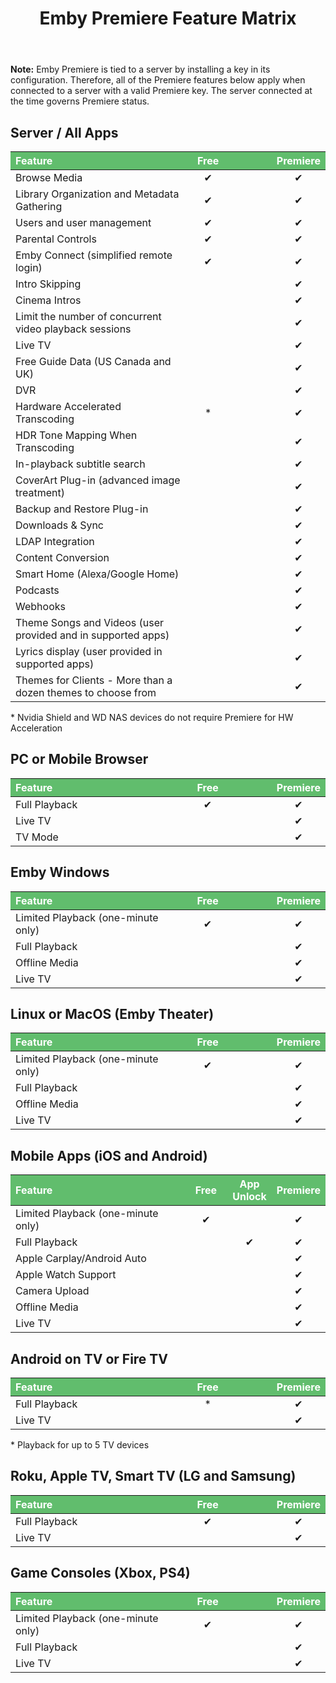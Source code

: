 ﻿---
uid: Premiere-Feature-Matrix
title: Emby Premiere Feature Matrix
legacyUrl: /support/solutions/articles/44001173099-emby-premiere-feature-matrix
---

**Note:** Emby Premiere is tied to a server by installing a key in its configuration.  Therefore, all of the Premiere features below apply when connected to a server with a valid Premiere key.  The server connected at the time governs Premiere status.

<style type="text/css">

    table.premiere-matrix-table {
        width: 100%; 
        margin-right: calc(0%);
    }
     
    table.premiere-matrix-table th {
        background-color: rgb(97, 189, 109);
        color: rgb(255, 255, 255);
        text-align: center;
    }
     
    table.premiere-matrix-table td {
        text-align: center;
    }

    table.premiere-matrix-table tr td:nth-child(1) {
        text-align: left;
    }
     
    table.premiere-matrix-table tr th:nth-child(1) {
        width: 58%;
        text-align: left;
    }
     
    table.premiere-matrix-table tr th:nth-child(2) {
        width: 14%;
    }
     
    table.premiere-matrix-table tr th:nth-child(3) {
        width: 14%;
    }
     
    table.premiere-matrix-table tr th:nth-child(4) {
        width: 14%;
    }
     
</style>

## Server / All Apps
<table class="premiere-matrix-table">
    <thead>
    <tr>
        <th>
            <span>Feature</span>
        </th>
        <th>Free</th>
        <th></th>
        <th>
            <span>Premiere</span>
        </th>
    </tr>
    </thead>
    <tbody>
    <tr>
        <td>Browse Media</td>
        <td>
            <div>✔</div>
        </td>
        <td>
            <div></div>
        </td>
        <td>
            <div>✔</div>
        </td>
    </tr>
    <tr>
        <td>Library Organization and Metadata Gathering</td>
        <td>
            <div>✔</div>
        </td>
        <td></td>
        <td>
            <div>✔</div>
        </td>
    </tr>
    <tr>
        <td>Users and user management</td>
        <td>
            <div>✔</div>
        </td>
        <td></td>
        <td>
            <div>✔</div>
        </td>
    </tr>
    <tr>
        <td>Parental Controls</td>
        <td>
            <div>✔</div>
        </td>
        <td></td>
        <td>
            <div>✔</div>
        </td>
    </tr>
    <tr>
        <td>Emby Connect (simplified remote login)</td>
        <td>
            <div>✔</div>
        </td>
        <td></td>
        <td>
            <div>✔</div>
        </td>
    </tr>
    <tr>
        <td dir="ltr">Intro Skipping</td>
        <td></td>
        <td></td>
        <td>
            <div>✔</div>
        </td>
    </tr>
    <tr>
        <td>Cinema Intros</td>
        <td></td>
        <td></td>
        <td>
            <div>✔</div>
        </td>
    </tr>
    <tr>
    <tr>
        <td>Limit the number of concurrent video playback sessions</td>
        <td></td>
        <td></td>
        <td>
            <div>✔</div>
        </td>
    </tr>
    <tr>
        <td>Live TV</td>
        <td></td>
        <td></td>
        <td>
            <div>✔</div>
        </td>
    </tr>
    <tr>
        <td dir="ltr">Free Guide Data (US Canada and UK)</td>
        <td></td>
        <td></td>
        <td>
            <div>✔</div>
        </td>
    </tr>
    <tr>
        <td>DVR</td>
        <td></td>
        <td></td>
        <td>
            <div>✔</div>
        </td>
    </tr>
    <tr>
        <td>Hardware Accelerated Transcoding</td>
        <td>*</td>
        <td></td>
        <td>
            <div>✔</div>
        </td>
    </tr>
    <tr>
        <td dir="ltr">HDR Tone Mapping When Transcoding</td>
        <td></td>
        <td></td>
        <td>
            <div>✔</div>
        </td>
    </tr>
    <tr>
        <td>In-playback subtitle search</td>
        <td></td>
        <td></td>
        <td>
            <div>✔</div>
        </td>
    </tr>
    <tr>
        <td>CoverArt Plug-in (advanced image treatment)</td>
        <td></td>
        <td></td>
        <td>
            <div>✔</div>
        </td>
    </tr>
    <tr>
        <td>Backup and Restore Plug-in</td>
        <td></td>
        <td></td>
        <td>
            <div>✔</div>
        </td>
    </tr>
    <tr>
        <td>Downloads & Sync</td>
        <td></td>
        <td></td>
        <td>
            <div>✔</div>
        </td>
    </tr>
    <tr>
        <td>LDAP Integration</td>
        <td></td>
        <td></td>
        <td>
            <div>✔</div>
        </td>
    </tr>
    <tr>
        <td>Content Conversion</td>
        <td></td>
        <td></td>
        <td>
            <div>✔</div>
        </td>
    </tr>
    <tr>
        <td>Smart Home (Alexa/Google Home)</td>
        <td></td>
        <td></td>
        <td>
            <div>✔</div>
        </td>
    </tr>
    <tr>
        <td>Podcasts</td>
        <td></td>
        <td></td>
        <td>
            <div>✔</div>
        </td>
    </tr>
    <tr>
        <td dir="ltr">Webhooks</td>
        <td></td>
        <td></td>
        <td>
            <div>✔</div>
        </td>
    </tr>
    <tr>
        <td>Theme Songs and Videos (user provided and in supported apps)</td>
        <td></td>
        <td></td>
        <td>
            <div>✔</div>
        </td>
    </tr>
    <tr>
        <td>Lyrics display (user provided in supported apps)</td>
        <td></td>
        <td></td>
        <td>
            <div>✔</div>
        </td>
    </tr>
    <tr>
        <td>Themes for Clients - More than a dozen themes to choose from</td>
        <td></td>
        <td></td>
        <td>
            <div>✔</div>
        </td>
    </tr>
    </tbody>
</table>

<p dir="ltr">
    * Nvidia Shield and WD NAS devices do not require Premiere for HW Acceleration
</p>

## PC or Mobile Browser

<table class="premiere-matrix-table">
    <thead>
    <tr>
        <th>Feature</th>
        <th>Free</th>
        <th></th>
        <th>
            <span>Premiere</span>
        </th>
    </tr>
    </thead>
    <tbody>
    <tr>
        <td>Full Playback</td>
        <td>
            <div>✔</div>
        </td>
        <td></td>
        <td>
            <div>✔</div>
        </td>
    </tr>
    <tr>
        <td>Live TV</td>
        <td></td>
        <td></td>
        <td>
            <div>✔</div>
        </td>
    </tr>
    <tr>
        <td>TV Mode</td>
        <td></td>
        <td></td>
        <td>
            <div>✔</div>
        </td>
    </tr>
    </tbody>
</table>

## Emby Windows

<table class="premiere-matrix-table">
    <thead>
    <tr>
        <th>Feature</th>
        <th>Free</th>
        <th></th>
        <th>
            <span>Premiere</span>
        </th>
    </tr>
    </thead>
    <tbody>
    <tr>
        <td>Limited Playback (one-minute only)</td>
        <td>
            <div>✔</div>
        </td>
        <td></td>
        <td>
            <div>✔</div>
        </td>
    </tr>
    <tr>
        <td>Full Playback</td>
        <td>
            <div></div>
        </td>
        <td></td>
        <td>
            <div>✔</div>
        </td>
    </tr>
    <tr>
        <td dir="ltr">Offline Media</td>
        <td></td>
        <td></td>
        <td>
            <div>✔</div>
        </td>
    </tr>
    <tr>
        <td>Live TV</td>
        <td></td>
        <td></td>
        <td>
            <div>✔</div>
        </td>
    </tr>
    </tbody>
</table>

## Linux or MacOS (Emby Theater)

<table class="premiere-matrix-table">
    <thead>
    <tr>
        <th>Feature</th>
        <th>Free</th>
        <th></th>
        <th>
            <span>Premiere</span>
        </th>
    </tr>
    </thead>
    <tbody>
    <tr>
        <td>Limited Playback (one-minute only)</td>
        <td>
            <div>✔</div>
        </td>
        <td></td>
        <td>
            <div>✔</div>
        </td>
    </tr>
    <tr>
        <td>Full Playback</td>
        <td>
            <div></div>
        </td>
        <td></td>
        <td>
            <div>✔</div>
        </td>
    </tr>
    <tr>
        <td>Offline Media</td>
        <td></td>
        <td></td>
        <td>
            <div>✔</div>
        </td>
    </tr>
    <tr>
        <td>Live TV</td>
        <td></td>
        <td></td>
        <td>
            <div>✔</div>
        </td>
    </tr>
    </tbody>
</table>

## Mobile Apps (iOS and Android)

<table class="premiere-matrix-table">
    <thead>
    <tr>
        <th>Feature</th>
        <th>Free</th>
        <th>App Unlock</th>
        <th>
            <span>Premiere</span>
        </th>
    </tr>
    </thead>
    <tbody>
    <tr>
        <td>Limited Playback (one-minute only)</td>
        <td>
            <div>✔</div>
        </td>
        <td></td>
        <td>
            <div>✔</div>
        </td>
    </tr>
    <tr>
        <td>Full Playback</td>
        <td>
            <div></div>
        </td>
        <td>
            <div>✔</div>
        </td>
        <td>
            <div>✔</div>
        </td>
    </tr>
    <tr>
        <td dir="ltr">Apple Carplay/Android Auto</td>
        <td></td>
        <td></td>
        <td>
            <div>✔</div>
        </td>
    </tr>
    <tr>
        <td dir="ltr">Apple Watch Support</td>
        <td></td>
        <td></td>
        <td>
            <div>✔</div>
        </td>
    </tr>
    <tr>
        <td dir="ltr">Camera Upload</td>
        <td></td>
        <td></td>
        <td>
            <div>✔</div>
        </td>
    </tr>
    <tr>
        <td>Offline Media</td>
        <td></td>
        <td></td>
        <td>
            <div>✔</div>
        </td>
    </tr>
    <tr>
        <td>Live TV</td>
        <td></td>
        <td></td>
        <td>
            <div>✔</div>
        </td>
    </tr>
    </tbody>
</table>

## Android on TV or Fire TV

<table class="premiere-matrix-table">
    <thead>
    <tr>
        <th>Feature</th>
        <th>Free</th>
        <th></th>
        <th>
            <span>Premiere</span>
        </th>
    </tr>
    </thead>
    <tbody>
    <tr>
        <td>Full Playback</td>
        <td>
            <div>*</div>
        </td>
        <td>
            <div></div>
        </td>
        <td>
            <div>✔</div>
        </td>
    </tr>
    <tr>
        <td>Live TV</td>
        <td></td>
        <td></td>
        <td>
            <div>✔</div>
        </td>
    </tr>
    </tbody>
</table>

<p dir="ltr">
    * Playback for up to 5 TV devices
</p>

## Roku, Apple TV, Smart TV (LG and Samsung)

<table class="premiere-matrix-table">
    <thead>
    <tr>
        <th>Feature</th>
        <th>Free</th>
        <th></th>
        <th>
            <span>Premiere</span>
        </th>
    </tr>
    </thead>
    <tbody>
    <tr>
        <td>Full Playback</td>
        <td>
            <div>✔</div>
        </td>
        <td></td>
        <td>
            <div>✔</div>
        </td>
    </tr>
    <tr>
        <td>Live TV</td>
        <td></td>
        <td></td>
        <td>
            <div>✔</div>
        </td>
    </tr>
    </tbody>
</table>

## Game Consoles (Xbox, PS4)

<table class="premiere-matrix-table">
    <thead>
    <tr>
        <th>Feature</th>
        <th>Free</th>
        <th></th>
        <th>
            <span>Premiere</span>
        </th>
    </tr>
    </thead>
    <tbody>
    <tr>
        <td>Limited Playback (one-minute only)</td>
        <td>
            <div>✔</div>
        </td>
        <td></td>
        <td>
            <div>✔</div>
        </td>
    </tr>
    <tr>
        <td>Full Playback</td>
        <td>
            <div></div>
        </td>
        <td></td>
        <td>
            <div>✔</div>
        </td>
    </tr>
    <tr>
        <td>Live TV</td>
        <td></td>
        <td></td>
        <td>
            <div>✔</div>
        </td>
    </tr>
    </tbody>
</table>
